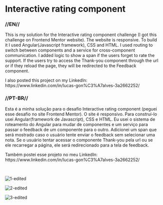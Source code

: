 <h1>Interactive rating component</h1>

<h3>//EN//</h3>

<p>This is my solution for the Interactive rating component challenge (I got this challenge on Frontend Mentor website). The website is responsive. To build it I used Angular(Javascript framework), CSS and HTML. I used routing to switch between components and a service for cross-component communication. I added logic to show a span if the users forget to rate the support. If the users try to access the Thank-you component through the url or if they reload the page, they will be redirected to the Feedback component.</p>

<p> I also posted this project on my LinkedIn: https://www.linkedin.com/in/lucas-gon%C3%A7alves-3a2662252/ </p>

<h3>//PT-BR//</h3>

<p>Esta é a minha solução para o desafio Interactive rating component (peguei esse desafio no site Frontend Mentor). O site é responsivo. Para construí-lo usei Angular(framework de Javascript), CSS e HTML. Eu usei o sistema de roteamento do Angular para mudar de componentes e um serviço para passar o feedback de um componente para o outro. Adicionei um span que será mostrado caso o usuário tente enviar o feedback sem selecionar uma nota. Se o usuário tentar acessar o componente Thank-you pela url ou se ele recarregar a página, ele será redirecionado para a tela de feedback.</p>

<p>Também postei esse projeto no meu LinkedIn: https://www.linkedin.com/in/lucas-gon%C3%A7alves-3a2662252/</p>
<br>

![1-edited](https://github.com/LucasS-Goncalves/skilled-e-learning-landing-page/assets/122225674/9a16baed-631e-48e8-9301-a5618a4b9b36)

![2-edited](https://github.com/LucasS-Goncalves/skilled-e-learning-landing-page/assets/122225674/4284426a-a352-4c56-b7ca-ff610b33da22)

![3-edited](https://github.com/LucasS-Goncalves/skilled-e-learning-landing-page/assets/122225674/b9cd51d6-9220-4a49-953d-1635da12a482)




